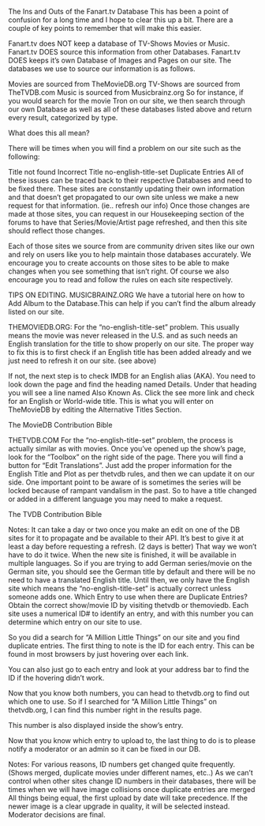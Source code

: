 The Ins and Outs of the Fanart.tv Database
This has been a point of confusion for a long time and I hope to clear this up a bit. There are a couple of key points to remember that will make this easier.

Fanart.tv does NOT keep a database of TV-Shows Movies or Music.
Fanart.tv DOES source this information from other Databases.
Fanart.tv DOES keeps it’s own Database of Images and Pages on our site.
The databases we use to source our information is as follows.

Movies are sourced from TheMovieDB.org
TV-Shows are sourced from TheTVDB.com
Music is sourced from Musicbrainz.org
So for instance, if you would search for the movie Tron on our site, we then search through our own Database as well as all of these databases listed above and return every result, categorized by type.



What does this all mean?

There will be times when you will find a problem on our site such as the following:

Title not found
Incorrect Title
no-english-title-set
Duplicate Entries
All of these issues can be traced back to their respective Databases and need to be fixed there. These sites are constantly updating their own information and that doesn’t get propagated to our own site unless we make a new request for that information. (ie.. refresh our info) Once those changes are made at those sites, you can request in our Housekeeping section of the forums to have that Series/Movie/Artist page refreshed, and then this site should reflect those changes.

Each of those sites we source from are community driven sites like our own and rely on users like you to help maintain those databases accurately. We encourage you to create accounts on those sites to be able to make changes when you see something that isn’t right. Of course we also encourage you to read and follow the rules on each site respectively.

TIPS ON EDITING.
MUSICBRAINZ.ORG
We have a tutorial here on how to Add Album to the Database.This can help if you can’t find the album already listed on our site.

THEMOVIEDB.ORG:
For the “no-english-title-set” problem. This usually means the movie was never released in the U.S. and as such needs an English translation for the title to show properly on our site. The proper way to fix this is to first check if an English title has been added already and we just need to refresh it on our site. (see above)

If not, the next step is to check IMDB for an English alias (AKA).  You need to look down the page and find the heading named Details. Under that heading you will see a line named Also Known As. Click the see more link and check for an English or World-wide title. This is what you will enter on TheMovieDB by editing the Alternative Titles Section.

The MovieDB Contribution Bible

THETVDB.COM
For the “no-english-title-set” problem, the process is actually similar as with movies. Once you’ve opened up the show’s page, look for the “Toolbox” on the right side of the page. There you will find a button for “Edit Translations”. Just add the proper information for the English Title and Plot as per thetvdb rules, and then we can update it on our side. One important point to be aware of is sometimes the series will be locked because of rampant vandalism in the past. So to have a title changed or added in a different language you may need to make a request.

The TVDB Contribution Bible

Notes:
It can take a day or two once you make an edit on one of the DB sites for it to propagate and be available to their API. It’s best to give it at least a day before requesting a refresh. (2 days is better) That way we won’t have to do it twice.
When the new site is finished, it will be available in multiple languages. So if you are trying to add German series/movie on the German site, you should see the German title by default and there will be no need to have a translated English title. Until then, we only have the English site which means the “no-english-title-set” is actually correct unless someone adds one.
Which Entry to use when there are Duplicate Entries?
Obtain the correct show/movie ID by visiting thetvdb or themoviedb. Each site uses a numerical ID# to identify an entry, and with this number you can determine which entry on our site to use.

So you did a search for “A Million Little Things” on our site and you find duplicate entries. The first thing to note is the ID for each entry. This can be found in most browsers by just hovering over each link.


You can also just go to each entry and look at your address bar to find the ID if the hovering didn’t work.


Now that you know both numbers, you can head to thetvdb.org to find out which one to use. So if I searched for “A Million Little Things” on thetvdb.org, I can find this number right in the results page.


This number is also displayed inside the show’s entry.


Now that you know which entry to upload to, the last thing to do is to please notify a moderator or an admin so it can be fixed in our DB.

Notes:
For various reasons, ID numbers get changed quite frequently. (Shows merged, duplicate movies under different names, etc..)
As we can’t control when other sites change ID numbers in their databases, there will be times when we will have image collisions once duplicate entries are merged
All things being equal, the first upload by date will take precedence. If the newer image is a clear upgrade in quality, it will be selected instead.
Moderator decisions are final.